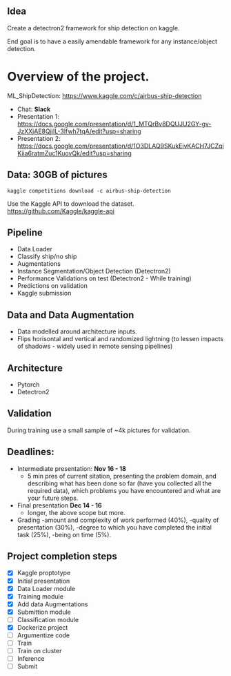 ## Idea

Create a detectron2 framework for ship detection on kaggle. 

End goal is to have a easily amendable framework for any instance/object detection.  

# Overview of the project.

ML_ShipDetection: https://www.kaggle.com/c/airbus-ship-detection

- Chat: **Slack**  
- Presentation 1: https://docs.google.com/presentation/d/1_MTQrBv8DQUJU2GY-gv-JzXXjAE8QjjIL-3lfwh7tqA/edit?usp=sharing
- Presentation 2: https://docs.google.com/presentation/d/1O3DLAQ9SKukEivKACH7JCZqiKiia6ratmZuc1KuovQk/edit?usp=sharing

## Data: 30GB of pictures

```
kaggle competitions download -c airbus-ship-detection
```

Use the Kaggle API to download the dataset.
https://github.com/Kaggle/kaggle-api

## Pipeline 

- Data Loader
- Classify ship/no ship
- Augmentations
- Instance Segmentation/Object Detection (Detectron2) 
- Performance Validations on test (Detectron2 - While training) 
- Predictions on validation
- Kaggle submission

## Data and Data Augmentation

- Data modelled around architecture inputs. 
- Flips horisontal and vertical and randomized lightning (to lessen impacts of shadows - widely used in remote sensing pipelines)

## Architecture

- Pytorch
- Detectron2

## Validation

During training use a small sample of ~4k pictures for validation. 

## Deadlines:
- Intermediate presentation: **Nov 16 - 18**
    - 5 min pres of current sitation, presenting the problem domain, and describing what has been done so far (have you collected all the required data), which problems you have encountered and what are your future steps.
- Final presentation **Dec 14 - 16**
    - longer, the above scope but more.
- Grading
  -amount and complexity of work performed (40%),
  -quality of presentation (30%),
  -degree to which you have completed the initial task (25%),
  -being on time (5%).

## Project completion steps 

- [X] Kaggle proptotype
- [X] Initial presentation
- [X] Data Loader module
- [X] Training module
- [X] Add data Augmentations
- [X] Submittion module
- [ ] Classification module
- [X] Dockerize project
- [ ] Argumentize code
- [ ] Train
- [ ] Train on cluster
- [ ] Inference
- [ ] Submit
